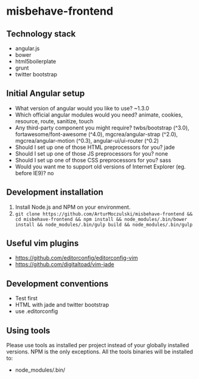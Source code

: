 misbehave-frontend
==================

Technology stack
------------------
* angular.js
* bower
* html5boilerplate
* grunt
* twitter bootstrap


Initial Angular setup
---------------------
* What version of angular would you like to use? ~1.3.0
* Which official angular modules would you need? animate, cookies, resource, route, sanitize, touch
* Any third-party component you might require? twbs/bootstrap (^3.0), fortawesome/font-awesome (^4.0), mgcrea/angular-strap (^2.0), mgcrea/angular-motion (^0.3), angular-ui/ui-router (^0.2)
* Should I set up one of those HTML preprocessors for you? jade
* Should I set up one of those JS preprocessors for you? none
* Should I set up one of those CSS preprocessors for you? sass
* Would you want me to support old versions of Internet Explorer (eg. before IE9)? no


Development installation
------------------------
1. Install Node.js and NPM on your environment.
2. `git clone https://github.com/ArturMoczulski/misbehave-frontend && cd misbehave-frontend && npm install && node_modules/.bin/bower install && node_modules/.bin/gulp build && node_modules/.bin/gulp`

Useful vim plugins
------------------
* https://github.com/editorconfig/editorconfig-vim
* https://github.com/digitaltoad/vim-jade


Development conventions
-----------------------
* Test first
* HTML with jade and twitter bootstrap
* use .editorconfig

Using tools
-----------
Please use tools as installed per project instead of your globally installed versions. NPM is the
only exceptions. All the tools binaries will be installed to:
* node_modules/.bin/
